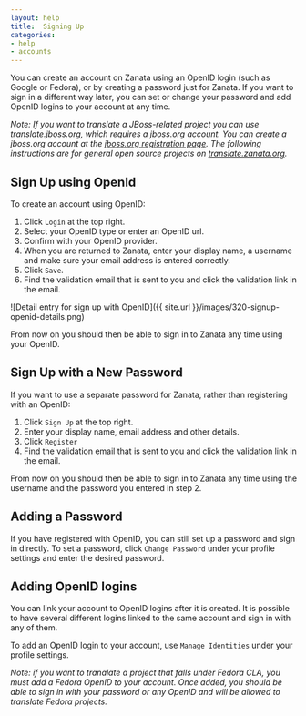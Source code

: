 ```yaml
---
layout: help
title:  Signing Up
categories:
- help
- accounts
---
```


You can create an account on Zanata using an OpenID login (such as Google or Fedora), or by creating a password just for Zanata. If you want to sign in a different way later, you can set or change your password and add OpenID logins to your account at any time.

*Note: If you want to translate a JBoss-related project you can use translate.jboss.org, which requires a jboss.org account. You can create a jboss.org account at the [jboss.org registration page](https://community.jboss.org/register.jspa). The following instructions are for general open source projects on [translate.zanata.org](http://translate.zanata.org).*

## Sign Up using OpenId

To create an account using OpenID:

 1. Click `Login` at the top right.
 2. Select your OpenID type or enter an OpenID url.
 3. Confirm with your OpenID provider.
 4. When you are returned to Zanata, enter your display name, a username and make sure your email address is entered correctly.
 5. Click `Save`.
 6. Find the validation email that is sent to you and click the validation link in the email.

![Detail entry for sign up with OpenID]({{ site.url }}/images/320-signup-openid-details.png)


From now on you should then be able to sign in to Zanata any time using your OpenID.


## Sign Up with a New Password

If you want to use a separate password for Zanata, rather than registering with an OpenID:

 1. Click `Sign Up` at the top right.
 2. Enter your display name, email address and other details.
 3. Click `Register`
 4. Find the validation email that is sent to you and click the validation link in the email.

From now on you should then be able to sign in to Zanata any time using the username and the password you entered in step 2.


## Adding a Password

If you have registered with OpenID, you can still set up a password and sign in directly. To set a password, click `Change Password` under your profile settings and enter the desired password.


## Adding OpenID logins

You can link your account to OpenID logins after it is created. It is possible to have several different logins linked to the same account and sign in with any of them.

To add an OpenID login to your account, use `Manage Identities` under your profile settings.

*Note: if you want to tranalate a project that falls under Fedora CLA, you must add a Fedora OpenID to your account. Once added, you should be able to sign in with your password or any OpenID and will be allowed to translate Fedora projects.*
